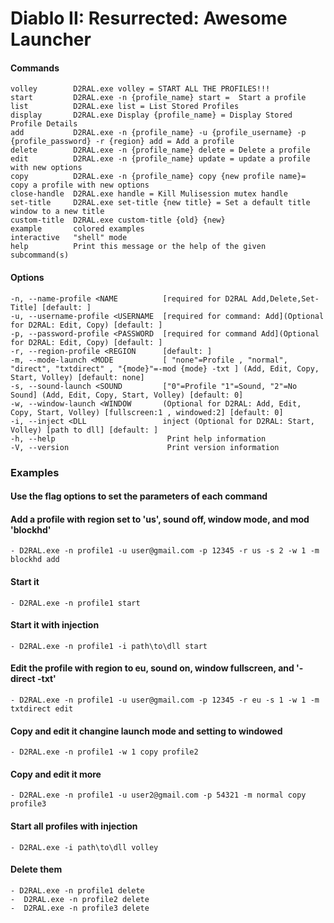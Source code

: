 # Diablo II: Resurrected: Awesome Launcher

#### Commands
    volley        D2RAL.exe volley = START ALL THE PROFILES!!!
    start         D2RAL.exe -n {profile_name} start =  Start a profile
    list          D2RAL.exe list = List Stored Profiles
    display       D2RAL.exe Display {profile_name} = Display Stored Profile Details
    add           D2RAL.exe -n {profile_name} -u {profile_username} -p {profile_password} -r {region} add = Add a profile
    delete        D2RAL.exe -n {profile_name} delete = Delete a profile
    edit          D2RAL.exe -n {profile_name} update = update a profile with new options
    copy          D2RAL.exe -n {profile_name} copy {new profile name}= copy a profile with new options
    close-handle  D2RAL.exe handle = Kill Mulisession mutex handle
    set-title     D2RAL.exe set-title {new title} = Set a default title window to a new title
    custom-title  D2RAL.exe custom-title {old} {new}
    example       colored examples
    interactive   "shell" mode
    help          Print this message or the help of the given subcommand(s)

#### Options
    -n, --name-profile <NAME          [required for D2RAL Add,Delete,Set-Title] [default: ]
    -u, --username-profile <USERNAME  [required for command: Add](Optional for D2RAL: Edit, Copy) [default: ]
    -p, --password-profile <PASSWORD  [required for command Add](Optional for D2RAL: Edit, Copy) [default: ]
    -r, --region-profile <REGION      [default: ]
    -m, --mode-launch <MODE           [ "none"=Profile , "normal", "direct", "txtdirect" , "{mode}"=-mod {mode} -txt ] (Add, Edit, Copy, Start, Volley) [default: none]
    -s, --sound-launch <SOUND         ["0"=Profile "1"=Sound, "2"=No Sound] (Add, Edit, Copy, Start, Volley) [default: 0]
    -w, --window-launch <WINDOW       (Optional for D2RAL: Add, Edit, Copy, Start, Volley) [fullscreen:1 , windowed:2] [default: 0]
    -i, --inject <DLL                 inject (Optional for D2RAL: Start, Volley) [path to dll] [default: ]
    -h, --help                         Print help information
    -V, --version                      Print version information
    

### Examples
#### Use the flag options to set the parameters of each command
#### Add a profile with region set to 'us', sound off, window mode, and mod 'blockhd'
    - D2RAL.exe -n profile1 -u user@gmail.com -p 12345 -r us -s 2 -w 1 -m blockhd add
#### Start it
    - D2RAL.exe -n profile1 start
#### Start it with injection
    - D2RAL.exe -n profile1 -i path\to\dll start
#### Edit the profile with region to eu, sound on, window fullscreen, and '-direct -txt'
    - D2RAL.exe -n profile1 -u user@gmail.com -p 12345 -r eu -s 1 -w 1 -m txtdirect edit
#### Copy and edit it changine launch mode and setting to windowed
    - D2RAL.exe -n profile1 -w 1 copy profile2
#### Copy and edit it more
    - D2RAL.exe -n profile1 -u user2@gmail.com -p 54321 -m normal copy profile3
#### Start all profiles with injection
    - D2RAL.exe -i path\to\dll volley
#### Delete them
    - D2RAL.exe -n profile1 delete
    -  D2RAL.exe -n profile2 delete
    -  D2RAL.exe -n profile3 delete